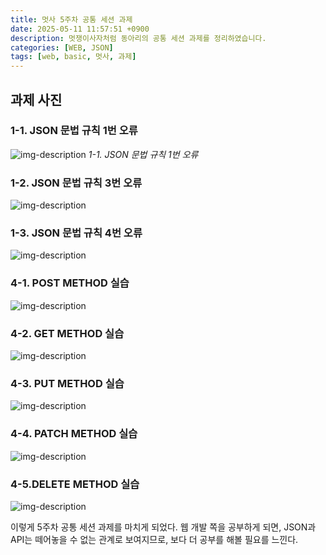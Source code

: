 ```yaml
---
title: 멋사 5주차 공통 세션 과제
date: 2025-05-11 11:57:51 +0900
description: 멋쟁이사자처럼 동아리의 공통 세션 과제를 정리하였습니다.
categories: [WEB, JSON]
tags: [web, basic, 멋사, 과제]
---
```


## 과제 사진
### 1-1. JSON 문법 규칙 1번 오류
![img-description](/5week_hw/JSON_Error_1.png)
_1-1. JSON 문법 규칙 1번 오류_

### 1-2. JSON 문법 규칙 3번 오류
![img-description](/5week_hw/JSON_Error_3.png)

### 1-3. JSON 문법 규칙 4번 오류
![img-description](/5week_hw/JSON_Error_4.png)

### 4-1. POST METHOD 실습
![img-description](/5week_hw/POST_METHOD.png)

### 4-2. GET METHOD 실습
![img-description](/5week_hw/GET_METHOD.png)

### 4-3. PUT METHOD 실습
![img-description](/5week_hw/PUT_METHOD.png)

### 4-4. PATCH METHOD 실습
![img-description](/5week_hw/PATCH_METHOD.png)

### 4-5.DELETE METHOD 실습
![img-description](/5week_hw/DELETE_METHOD.png)


이렇게 5주차 공통 세션 과제를 마치게 되었다.
웹 개발 쪽을 공부하게 되면, JSON과 API는 떼어놓을 수 없는 관계로 보여지므로, 보다 더 공부를 해볼 필요를 느낀다.
